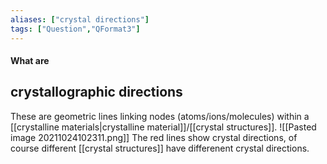 ```yaml
---
aliases: ["crystal directions"]
tags: ["Question","QFormat3"]
---
```


#### What are
## crystallographic directions
These are geometric lines linking nodes (atoms/ions/molecules) within a [[crystalline materials|crystalline material]]/[[crystal structures]].
![[Pasted image 20211024102311.png]]
The red lines show crystal directions, of course different [[crystal structures]] have differenent crystal directions.